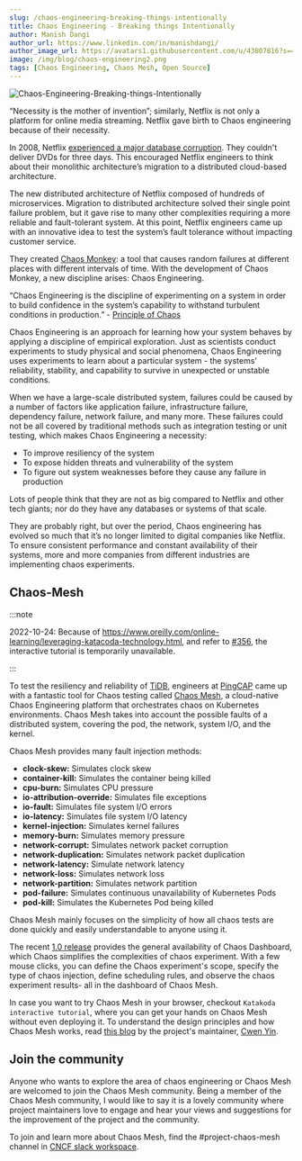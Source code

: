 ```yaml
---
slug: /chaos-engineering-breaking-things-intentionally
title: Chaos Engineering - Breaking things Intentionally
author: Manish Dangi
author_url: https://www.linkedin.com/in/manishdangi/
author_image_url: https://avatars1.githubusercontent.com/u/43807816?s=400
image: /img/blog/chaos-engineering2.png
tags: [Chaos Engineering, Chaos Mesh, Open Source]
---
```


![Chaos-Engineering-Breaking-things-Intentionally](/img/blog/chaos-engineering2.png)

“Necessity is the mother of invention”; similarly, Netflix is not only a platform for online media streaming. Netflix gave birth to Chaos engineering because of their necessity.

<!--truncate-->

In 2008, Netflix [experienced a major database corruption](https://about.netflix.com/en/news/completing-the-netflix-cloud-migration). They couldn't deliver DVDs for three days. This encouraged Netflix engineers to think about their monolithic architecture’s migration to a distributed cloud-based architecture.

The new distributed architecture of Netflix composed of hundreds of microservices. Migration to distributed architecture solved their single point failure problem, but it gave rise to many other complexities requiring a more reliable and fault-tolerant system. At this point, Netflix engineers came up with an innovative idea to test the system’s fault tolerance without impacting customer service.

They created [Chaos Monkey](https://github.com/Netflix/chaosmonkey): a tool that causes random failures at different places with different intervals of time. With the development of Chaos Monkey, a new discipline arises: Chaos Engineering.

“Chaos Engineering is the discipline of experimenting on a system in order to build confidence in the system’s capability to withstand turbulent conditions in production.” - [Principle of Chaos](https://principlesofchaos.org/)

Chaos Engineering is an approach for learning how your system behaves by applying a discipline of empirical exploration. Just as scientists conduct experiments to study physical and social phenomena, Chaos Engineering uses experiments to learn about a particular system - the systems' reliability, stability, and capability to survive in unexpected or unstable conditions.

When we have a large-scale distributed system, failures could be caused by a number of factors like application failure, infrastructure failure, dependency failure, network failure, and many more. These failures could not be all covered by traditional methods such as integration testing or unit testing, which makes Chaos Engineering a necessity:

- To improve resiliency of the system
- To expose hidden threats and vulnerability of the system
- To figure out system weaknesses before they cause any failure in production

Lots of people think that they are not as big compared to Netflix and other tech giants; nor do they have any databases or systems of that scale.

They are probably right, but over the period, Chaos engineering has evolved so much that it’s no longer limited to digital companies like Netflix. To ensure consistent performance and constant availability of their systems, more and more companies from different industries are implementing chaos experiments.

## Chaos-Mesh

:::note

2022-10-24: Because of <https://www.oreilly.com/online-learning/leveraging-katacoda-technology.html>, and refer to [#356](https://github.com/chaos-mesh/website/pull/356), the interactive tutorial is temporarily unavailable.

:::

To test the resiliency and reliability of [TiDB](https://pingcap.com/products/tidb), engineers at [PingCAP](https://pingcap.com/) came up with a fantastic tool for Chaos testing called [Chaos Mesh](https://chaos-mesh.org/), a cloud-native Chaos Engineering platform that orchestrates chaos on Kubernetes environments. Chaos Mesh takes into account the possible faults of a distributed system, covering the pod, the network, system I/O, and the kernel.

Chaos Mesh provides many fault injection methods:

- **clock-skew:** Simulates clock skew
- **container-kill:** Simulates the container being killed
- **cpu-burn:** Simulates CPU pressure
- **io-attribution-override:** Simulates file exceptions
- **io-fault:** Simulates file system I/O errors
- **io-latency:** Simulates file system I/O latency
- **kernel-injection:** Simulates kernel failures
- **memory-burn:** Simulates memory pressure
- **network-corrupt:** Simulates network packet corruption
- **network-duplication:** Simulates network packet duplication
- **network-latency:** Simulate network latency
- **network-loss:** Simulates network loss
- **network-partition:** Simulates network partition
- **pod-failure:** Simulates continuous unavailability of Kubernetes Pods
- **pod-kill:** Simulates the Kubernetes Pod being killed

Chaos Mesh mainly focuses on the simplicity of how all chaos tests are done quickly and easily understandable to anyone using it.

The recent [1.0 release](https://chaos-mesh.org/blog/chaos-mesh-1.0-chaos-engineering-on-kubernetes-made-easier/) provides the general availability of Chaos Dashboard, which Chaos simplifies the complexities of chaos experiment. With a few mouse clicks, you can define the Chaos experiment's scope, specify the type of chaos injection, define scheduling rules, and observe the chaos experiment results- all in the dashboard of Chaos Mesh.

In case you want to try Chaos Mesh in your browser, checkout `Katakoda interactive tutorial`, where you can get your hands on Chaos Mesh without even deploying it. To understand the design principles and how Chaos Mesh works, read [this blog](https://chaos-mesh.org/blog/chaos_mesh_your_chaos_engineering_solution) by the project's maintainer, [Cwen Yin](https://www.linkedin.com/in/cwen-yin-81985318b/).

## Join the community

Anyone who wants to explore the area of chaos engineering or Chaos Mesh are welcomed to join the Chaos Mesh community. Being a member of the Chaos Mesh community, I would like to say it is a lovely community where project maintainers love to engage and hear your views and suggestions for the improvement of the project and the community.

To join and learn more about Chaos Mesh, find the #project-chaos-mesh channel in [CNCF slack workspace](https://slack.cncf.io/).
